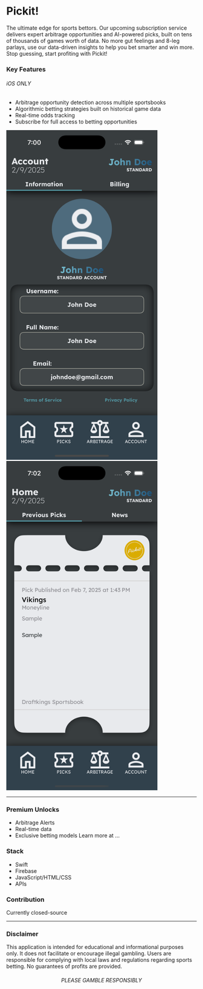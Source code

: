 # Pickit!
The ultimate edge for sports bettors. Our upcoming subscription service delivers expert 
arbitrage opportunities and AI-powered picks, built on tens of thousands of games worth
of data. No more gut feelings and 8-leg parlays, use our data-driven insights to help 
you bet smarter and win more. Stop guessing, start profiting with Pickit!

### Key Features
###### iOS ONLY
- Arbitrage opportunity detection across multiple sportsbooks
- Algorithmic betting strategies built on historical game data
- Real-time odds tracking
- Subscribe for full access to betting opportunities

<p>
    <img src="https://github.com/ColdCrayon/Pickit/blob/main/structure/AccountScreen.png" alt="Account Screen" width=400/>
    <img src="https://github.com/ColdCrayon/Pickit/blob/main/structure/ArbitrageScreen.png" alt="Arbitrage Screen" width=400/>
</p>

---

### Premium Unlocks
- Arbitrage Alerts
- Real-time data
- Exclusive betting models
Learn more at ...

### Stack
- Swift
- Firebase
- JavaScript/HTML/CSS
- APIs

### Contribution
Currently closed-source

---

### Disclaimer
This application is intended for educational and informational purposes only.
It does not facilitate or encourage illegal gambling. Users are responsible 
for complying with local laws and regulations regarding sports betting. No 
guarantees of profits are provided.

<h6 align="center">PLEASE GAMBLE RESPONSIBLY</h6>
